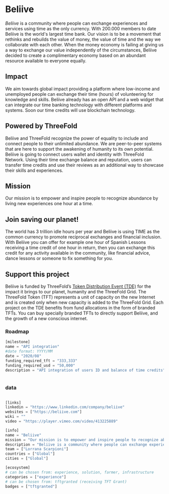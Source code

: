 # Beliive

*Beliive* is a community where people can exchange experiences and services using time as the only currency. With 200.000 members to date Beliive is the world's largest time bank. Our vision is to be a movement that rethinks and rebuilds the value of money, the value of time and the way we collaborate with each other. When the money economy is failing at giving us a way to exchange our value independently of the circumstances, Beliive decided to create a complimentary economy based on an abundant resource available to everyone equally.

## Impact

We aim towards global impact providing a platform where low-income and unemployed people can exchange their time (hours) of volunteering for knowledge and skills. Beliive already has an open API and a web widget that can integrate our time banking technology with different platforms and systems. Soon our time credits will use blockchain technology.

## Powered by ThreeFold

Beliive and ThreeFold recognize the power of equality to include and connect people to their unlimited abundance. We are peer-to-peer systems that are here to support the awakening of humanity to its own potential. Beliive is going to connect users wallet and identity with ThreeFold Network. Using their time exchange balance and reputation, users can transfer time credits and use their reviews as an additional way to showcase their skills and experiences.

## Mission

Our mission is to empower and inspire people to recognize abundance by living new experiences one hour at a time.

## Join saving our planet!

The world has 3 trillion idle hours per year and Beliive is using TIME as the common currency to promote reciprocal exchanges and financial inclusion. With Beliive you can offer for example one hour of Spanish Lessons receiving a time credit of one hour in return, then you can exchange this credit for any activity available in the community, like financial advice, dance lessons or someone to fix something for you.


## Support this project

Beliive is funded by ThreeFold’s [Token Distribution Event (TDE)](https://wiki.threefold.io/#/tdeoverview)</a> for the impact it brings to our planet, humanity and the ThreeFold Grid.
The ThreeFold Token (TFT) represents a unit of capacity on the new Internet and is created only when new capacity is added to the ThreeFold Grid. Each project on the TDE benefits from fund allocations in the form of branded TFTs. 
You can buy specially branded TFTs to directly support Beliive, and the growth of a new conscious internet.


### Roadmap

```python
[milestone]
name = "API integration"
#date format: YYYY/MM 
date = "2020/08"
funding_required_tft = "333,333"
funding_required_usd = "50,000"
description = "API integration of users ID and balance of time credits"
    
```

### data

```python

[links]
linkedin = "https://www.linkedin.com/company/beliive"
websites = ["https://beliive.com"]
wiki = ""
video = "https://player.vimeo.com/video/413225889"

[info]
name = "Beliive"
mission = "Our mission is to empower and inspire people to recognize abundance by living new experiences one hour at a time."
description = "Beliive is a community where people can exchange experiences and services using time as the only currency. With 200.000 members to date Beliive is the world's largest time bank. Our vision is to be a movement that rethinks and rebuilds the value of money, the value of time and the way we collaborate with each other. When the money economy is failing at giving us a way to exchange our value independently of the circumstances, Beliive decided to create a complimentary economy based on an abundant resource available to everyone equally. The world has 3 trillion idle hours per year and Beliive is using TIME as the common currency to promote reciprocal exchanges and financial inclusion. With Beliive you can offer one hour of Spanish Lessons receiveing a time credit of one hour in return, then you can exchange this credit for any activity available in the community, like financial advice, dance lessons or someone to fix your computer. Beliive and ThreeFold recognize the power of equality to include and connect people to their unlimited abundance. We are peer-to-peer systems that are here to support the awakening of humanity to it's own potential. Beliive is going to connect users wallet and identity with ThreeFold Network. Using their time exchange balance and reputation, users can transfer time credits and use their reviews as an additional way to showcase their skills and experiences. We aim towards global impact providing platform where low-income and unemployed people can exchannge their time (hours) of volunteering for knowledge and skills. Beliive already have an open API and a web widget that can integrate our time banking technology with different platforms and systems. Soon our time credits will use blockchain technology."
team = ["Lorrana Scarpioni"]
countries = ["Global"]
cities = ["Global"]

[ecosystem]
# can be chosen from: experience, solution, farmer, infrastructure
categories = ["experience"]
# can be chosen from: tftgranted (receiving TFT Grant)
badges = ["tftgranted"]

```
